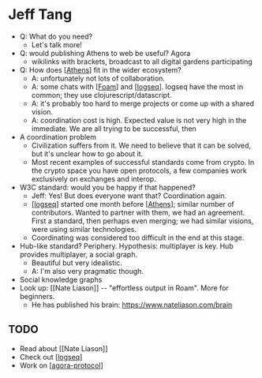 # Jeff Tang

- Q: What do you need?
  - Let's talk more! 
- Q: would publishing Athens to web be useful? Agora
  - wikilinks with brackets, broadcast to all digital gardens participating
- Q: How does [[Athens]] fit in the wider ecosystem?
  - A: unfortunately not lots of collaboration.
  - A: some chats with [[Foam]] and [[logseq]]. logseq have the most in common; they use clojurescript/datascript.
  - A: it's probably too hard to merge projects or come up with a shared vision.
  - A: coordination cost is high. Expected value is not very high in the immediate. We are all trying to be successful, then 
- A coordination problem
  - Civilization suffers from it. We need to believe that it can be solved, but it's unclear how to go about it.
  - Most recent examples of successful standards come from crypto. In the crypto space you have open protocols, a few companies work exclusively on exchanges and interop.
- W3C standard: would you be happy if that happened?
  - Jeff: Yes! But does everyone want that? Coordination again.
  - [[logseq]] started one month before [[Athens]]; similar number of contributors. Wanted to partner with them, we had an agreement. First a standard, then perhaps even merging; we had similar visions, were using similar technologies.
  - Coordinating was considered too difficult in the end at this stage.
- Hub-like standard? Periphery. Hypothesis: multiplayer is key. Hub provides multiplayer, a social graph.
  - Beautiful but very idealistic.
  - A: I'm also very pragmatic though.
- Social knowledge graphs
- Look up: [[Nate Liason]] -- "effortless output in Roam". More for beginners. 
  - He has published his brain: https://www.nateliason.com/brain

## TODO
 - Read about [[Nate Liason]]
 - Check out [[logseq]]
 - Work on [[agora-protocol]]

[//begin]: # "Autogenerated link references for markdown compatibility"
[athens]: athens "Athens"
[foam]: foam "Foam"
[logseq]: logseq "Logseq"
[agora-protocol]: agora-protocol "Agora Protocol"
[//end]: # "Autogenerated link references"
